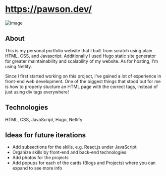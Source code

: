 # https://pawson.dev/
![image](https://user-images.githubusercontent.com/58745400/135783918-a186dc1e-5b83-4579-9562-3a695d5b6d9d.png)

## About
This is my personal portfolio website that I built from scratch using plain HTML, CSS, and Javascript. Additionally I used Hugo static site generator for greater maintainability and scalability of my website. As for hosting, I'm using Netlify.

Since I first started working on this project, I've gained a lot of experience in front-end web development. One of the biggest things that stood out for me is how to properly stucture an HTML page with the correct tags, instead of just using div tags everywhere!

## Technologies
HTML, CSS, JavaScript, Hugo, Netlify

## Ideas for future iterations
- Add subsections for the skills, e.g. React.js under JavaScript
- Organize skills by front-end and back-end technologies
- Add photos for the projects
- Add popups for each of the cards (Blogs and Projects) where you can expand to see more info